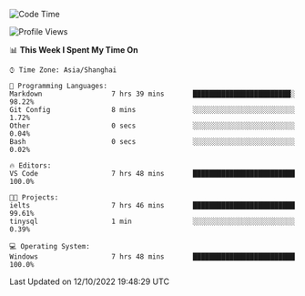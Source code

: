 <!--START_SECTION:waka-->
![Code Time](http://img.shields.io/badge/Code%20Time-213%20hrs%2033%20mins-blue)

![Profile Views](http://img.shields.io/badge/Profile%20Views-0-blue)

📊 **This Week I Spent My Time On** 

```text
⌚︎ Time Zone: Asia/Shanghai

💬 Programming Languages: 
Markdown                 7 hrs 39 mins       ████████████████████████░   98.22% 
Git Config               8 mins              ░░░░░░░░░░░░░░░░░░░░░░░░░   1.72% 
Other                    0 secs              ░░░░░░░░░░░░░░░░░░░░░░░░░   0.04% 
Bash                     0 secs              ░░░░░░░░░░░░░░░░░░░░░░░░░   0.02%

🔥 Editors: 
VS Code                  7 hrs 48 mins       █████████████████████████   100.0%

🐱‍💻 Projects: 
ielts                    7 hrs 46 mins       █████████████████████████   99.61% 
tinysql                  1 min               ░░░░░░░░░░░░░░░░░░░░░░░░░   0.39%

💻 Operating System: 
Windows                  7 hrs 48 mins       █████████████████████████   100.0%

```


 Last Updated on 12/10/2022 19:48:29 UTC
<!--END_SECTION:waka-->